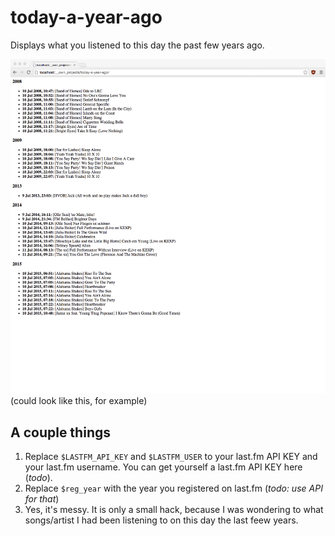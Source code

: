 # today-a-year-ago
Displays what you listened to this day the past few years ago.

![GitHub Logo](https://raw.githubusercontent.com/engelju/today-a-year-ago/master/a%20year%20ago.png)
(could look like this, for example)

## A couple things
1. Replace `$LASTFM_API_KEY` and `$LASTFM_USER` to your last.fm API KEY and your last.fm username. You can get yourself a last.fm API KEY here (*todo*).
2. Replace `$reg_year` with the year you registered on last.fm (*todo: use API for that*)
2. Yes, it's messy. It is only a small hack, because I was wondering to what songs/artist I had been listening to on this day the last feew years.

